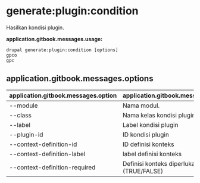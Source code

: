 # generate:plugin:condition
Hasilkan kondisi plugin.

**application.gitbook.messages.usage:**
```
drupal generate:plugin:condition [options]
gpco
gpc
```

## application.gitbook.messages.options
application.gitbook.messages.option | application.gitbook.messages.details
-------|-------------
--module | Nama modul.
--class | Nama kelas kondisi plugin
--label | Label kondisi plugin
--plugin-id | ID kondisi plugin
--context-definition-id | ID definisi konteks
--context-definition-label | label definisi konteks
--context-definition-required | Definisi konteks diperlukan (TRUE/FALSE)
